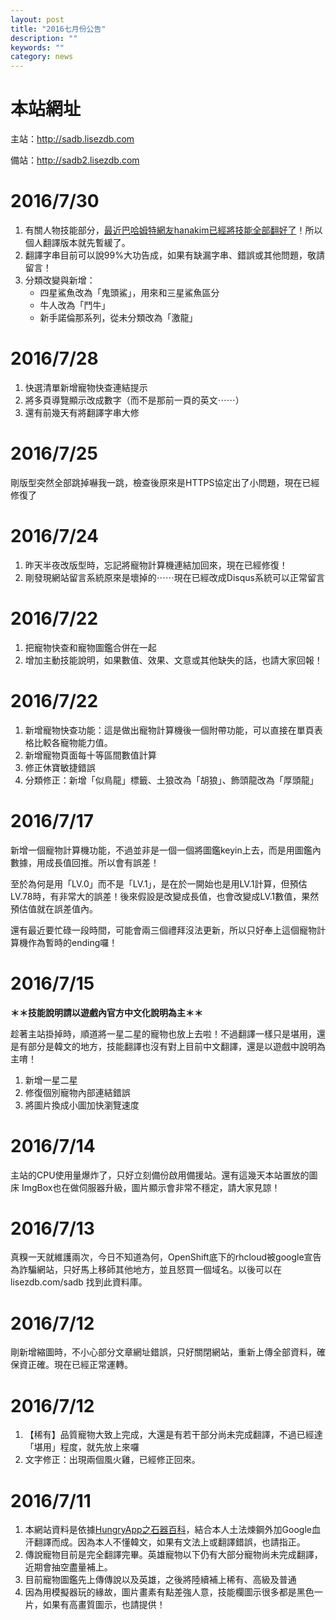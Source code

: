```yaml
---
layout: post
title: "2016七月份公告"
description: ""
keywords: ""
category: news
---
```

<h1>本站網址</h1><p>主站：<a href="http://sadb.lisezdb.com">http://sadb.lisezdb.com</a></p><p>備站：<a href="http://sadb2.lisezdb.com">http://sadb2.lisezdb.com</a></p><h1>2016/7/30</h1><ol><li>有關人物技能部分，<a href="http://forum.gamer.com.tw/C.php?bsn=29874&amp;snA=390">最近巴哈姆特網友hanakim已經將技能全部翻好了</a>！所以個人翻譯版本就先暫緩了。</li><li>翻譯字串目前可以說99%大功告成，如果有缺漏字串、錯誤或其他問題，敬請留言！</li><li>分類改變與新增：<ul><li>四星鯊魚改為「鬼頭鯊」，用來和三星鯊魚區分</li><li>牛人改為「鬥牛」</li><li>新手諾倫那系列，從未分類改為「激龍」</li></ul></li></ol><h1>2016/7/28</h1><ol><li>快選清單新增寵物快查連結提示</li><li>將多頁導覽顯示改成數字（而不是那前一頁的英文⋯⋯）</li><li>還有前幾天有將翻譯字串大修</li></ol><h1>2016/7/25</h1><p>剛版型突然全部跳掉嚇我一跳，檢查後原來是HTTPS協定出了小問題，現在已經修復了</p><h1>2016/7/24</h1><ol><li>昨天半夜改版型時，忘記將寵物計算機連結加回來，現在已經修復！</li><li>剛發現網站留言系統原來是壞掉的⋯⋯現在已經改成Disqus系統可以正常留言</li></ol><h1>2016/7/22</h1><ol><li>把寵物快查和寵物圖鑑合併在一起</li><li>增加主動技能說明，如果數值、效果、文意或其他缺失的話，也請大家回報！</li></ol><h1>2016/7/22</h1><ol><li>新增寵物快查功能：這是做出寵物計算機後一個附帶功能，可以直接在單頁表格比較各寵物能力值。</li><li>新增寵物頁面每十等區間數值計算</li><li>修正休寶敏捷錯誤</li><li>分類修正：新增「似鳥龍」標籤、土狼改為「胡狼」、飾頭龍改為「厚頭龍」</li></ol><h1>2016/7/17</h1><p>新增一個寵物計算機功能，不過並非是一個一個將圖鑑keyin上去，而是用圖鑑內數據，用成長值回推。所以會有誤差！</p><p>至於為何是用「LV.0」而不是「LV.1」，是在於一開始也是用LV.1計算，但預估LV.78時，有非常大的誤差！後來假設是改變成長值，也會改變成LV.1數值，果然預估值就在誤差值內。</p><p>還有最近要忙碌一段時間，可能會兩三個禮拜沒法更新，所以只好奉上這個寵物計算機作為暫時的ending囉！</p><h1>2016/7/15</h1><p><strong>＊＊技能說明請以遊戲內官方中文化說明為主＊＊</strong></p><p>趁著主站掛掉時，順道將一星二星的寵物也放上去啦！不過翻譯一樣只是堪用，還是有部分是韓文的地方，技能翻譯也沒有對上目前中文翻譯，還是以遊戲中說明為主唷！</p><ol><li>新增一星二星</li><li>修復個別寵物內部連結錯誤</li><li>將圖片換成小圖加快瀏覽速度</li></ol><h1>2016/7/14</h1><p>主站的CPU使用量爆炸了，只好立刻備份啟用備援站。還有這幾天本站置放的圖床 ImgBox也在做伺服器升級，圖片顯示會非常不穩定，請大家見諒！</p><h1>2016/7/13</h1><p>真糗一天就維護兩次，今日不知道為何，OpenShift底下的rhcloud被google宣告為詐騙網站，只好馬上移師其他地方，並且怒買一個域名。以後可以在 lisezdb.com/sadb 找到此資料庫。</p><h1>2016/7/12</h1><p>剛新增縮圖時，不小心部分文章網址錯誤，只好關閉網站，重新上傳全部資料，確保資正確。現在已經正常運轉。</p><h1>2016/7/12</h1><ol><li>【稀有】品質寵物大致上完成，大還是有若干部分尚未完成翻譯，不過已經達「堪用」程度，就先放上來囉</li><li>文字修正：出現兩個風火雞，已經修正回來。</li></ol><h1>2016/7/11</h1><ol><li>本網站資料是依據<a href="http://www.hungryapp.co.kr/bbs/game_stoneagem_pet.php">HungryApp之石器百科</a>，結合本人土法煉鋼外加Google血汗翻譯而成。因為本人不懂韓文，如果有文法上或翻譯錯誤，也請指正。</li><li>傳說寵物目前是完全翻譯完畢。英雄寵物以下仍有大部分寵物尚未完成翻譯，近期會抽空盡量補上。</li><li>目前寵物圖鑑先上傳傳說以及英雄，之後將陸續補上稀有、高級及普通</li><li>因為用模擬器玩的緣故，圖片畫素有點差強人意，技能欄圖示很多都是黑色一片，如果有高畫質圖示，也請提供！</li></ol><h1> </h1>
